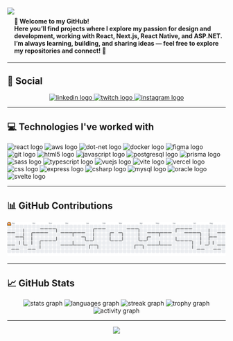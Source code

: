 <br clear="both">

<img align="left" height="100" src="https://cdn.picrew.me/shareImg/org/202508/2141620_JvGoxpnz.png" />

###

<h4 align="left">
  👋 Welcome to my GitHub!<br>
  Here you’ll find projects where I explore my passion for design and development, working with React, Next.js, React Native, and ASP.NET.<br>
  I’m always learning, building, and sharing ideas — feel free to explore my repositories and connect! 🚀
</h4>

---

## 📳 Social

<div align="center">
  <a href="https://www.linkedin.com/in/arley-do-nascimento-vinagre" target="_blank">
    <img src="https://raw.githubusercontent.com/maurodesouza/profile-readme-generator/master/src/assets/icons/social/linkedin/default.svg" width="52" height="40" alt="linkedin logo" />
  </a>
  <a href="https://www.twitch.tv/choquitobolado" target="_blank">
    <img src="https://raw.githubusercontent.com/maurodesouza/profile-readme-generator/master/src/assets/icons/social/twitch/default.svg" width="52" height="40" alt="twitch logo" />
  </a>
  <a href="https://www.instagram.com/ar.ley_cb" target="_blank">
    <img src="https://raw.githubusercontent.com/maurodesouza/profile-readme-generator/master/src/assets/icons/social/instagram/default.svg" width="52" height="40" alt="instagram logo" />
  </a>
</div>

---

## 💻 Technologies I've worked with

<div align="left">
  <img src="https://skillicons.dev/icons?i=react" height="56" alt="react logo" />
  <img src="https://cdn.jsdelivr.net/gh/devicons/devicon/icons/amazonwebservices/amazonwebservices-plain-wordmark.svg" height="56" alt="aws logo" />
  <img src="https://cdn.simpleicons.org/dotnet/512BD4" height="56" alt="dot-net logo" />
  <img src="https://cdn.simpleicons.org/docker/2496ED" height="56" alt="docker logo" />
  <img src="https://cdn.simpleicons.org/figma/F24E1E" height="56" alt="figma logo" />
  <img src="https://cdn.simpleicons.org/git/F05032" height="56" alt="git logo" />
  <img src="https://cdn.simpleicons.org/html5/E34F26" height="56" alt="html5 logo" />
  <img src="https://cdn.simpleicons.org/javascript/F7DF1E" height="56" alt="javascript logo" />
  <img src="https://cdn.simpleicons.org/postgresql/4169E1" height="56" alt="postgresql logo" />
  <img src="https://cdn.simpleicons.org/prisma/2D3748" height="56" alt="prisma logo" />
  <img src="https://cdn.simpleicons.org/sass/CC6699" height="56" alt="sass logo" />
  <img src="https://cdn.simpleicons.org/typescript/3178C6" height="56" alt="typescript logo" />
  <img src="https://cdn.simpleicons.org/vuedotjs/4FC08D" height="56" alt="vuejs logo" />
  <img src="https://cdn.simpleicons.org/vite/646CFF" height="56" alt="vite logo" />
  <img src="https://cdn.simpleicons.org/vercel/000000" height="56" alt="vercel logo" />
  <img src="https://cdn.simpleicons.org/css/1572B6" height="56" alt="css logo" />
  <img src="https://cdn.simpleicons.org/express/000000" height="56" alt="express logo" />
  <img src="https://skillicons.dev/icons?i=cs" height="56" alt="csharp logo" />
  <img src="https://cdn.jsdelivr.net/gh/devicons/devicon/icons/mysql/mysql-original-wordmark.svg" height="56" alt="mysql logo" />
  <img src="https://cdn.jsdelivr.net/gh/devicons/devicon/icons/oracle/oracle-original.svg" height="56" alt="oracle logo" />
  <img src="https://cdn.jsdelivr.net/gh/devicons/devicon/icons/svelte/svelte-original.svg" height="56" alt="svelte logo" />
</div>

---

## 📊 GitHub Contributions

<picture>
  <source media="(prefers-color-scheme: dark)" srcset="https://raw.githubusercontent.com/arley-chock/arley-chock/output/pacman-contribution-graph-dark.svg">
  <source media="(prefers-color-scheme: light)" srcset="https://raw.githubusercontent.com/arley-chock/arley-chock/output/pacman-contribution-graph.svg">
  <img alt="pacman contribution graph" src="https://raw.githubusercontent.com/arley-chock/arley-chock/output/pacman-contribution-graph.svg">
</picture>

---

## 📈 GitHub Stats

<div align="center">
  <img src="https://github-readme-stats.vercel.app/api?username=arley-chock&show_icons=true&include_all_commits=true&count_private=true&theme=tokyonight&hide_border=false" height="150" alt="stats graph" />
  <img src="https://github-readme-stats.vercel.app/api/top-langs?username=arley-chock&layout=compact&langs_count=5&theme=tokyonight&hide_border=false" height="150" alt="languages graph" />
  <img src="https://streak-stats.demolab.com?user=arley-chock&mode=weekly&theme=tokyonight&hide_border=false&border_radius=5" height="150" alt="streak graph" />
  <img src="https://github-profile-trophy.vercel.app?username=arley-chock&theme=tokyonight&row=1&margin-w=8&margin-h=8" height="150" alt="trophy graph" />
  <img src="https://github-readme-activity-graph.vercel.app/graph?username=arley-chock&radius=16&theme=react&area=true" height="300" alt="activity graph" />
</div>

---

<div align="center">
  <img src="https://visitor-badge.laobi.icu/badge?page_id=arley-chock.arley-chock&" />
</div>

